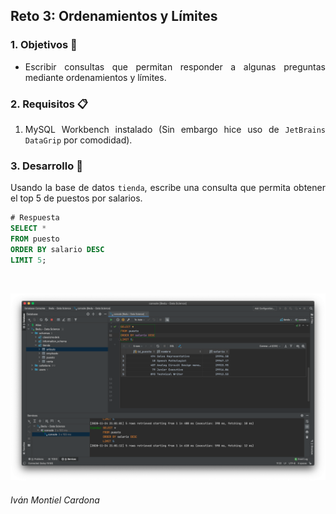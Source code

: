## Reto 3: Ordenamientos y Límites

<div style="text-align: justify;">

### 1. Objetivos :dart:

- Escribir consultas que permitan responder a algunas preguntas mediante ordenamientos y límites.

### 2. Requisitos :clipboard:

1. MySQL Workbench instalado (Sin embargo hice uso de `JetBrains DataGrip` por comodidad).

### 3. Desarrollo :rocket:

Usando la base de datos `tienda`, escribe una consulta que permita obtener el top 5 de puestos por salarios.

```sql
# Respuesta
SELECT *
FROM puesto
ORDER BY salario DESC
LIMIT 5;               
```

<br />
<p align="center">
  <a>
    <img src="https://github.com/begeistert/Bedu/blob/main/Sesion-01/Reto-03/Captura%201.png">
  </a>
</p>

</div>

###### Iván Montiel Cardona
